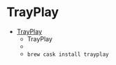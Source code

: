 # TrayPlay
- [TrayPlay](https://mborgerson.com/trayplay)
  -  TrayPlay
  - 
  - `brew cask install trayplay`
